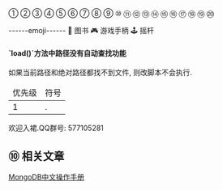 ①
②
③
④
⑤
⑥
⑦
⑧
⑨
⑩
⑪
⑫
⑬
⑭
⑮
⑯
⑰
⑱
⑲
⑳


------emoji------
📖	图书
🎮	游戏手柄
🕹️	摇杆



<div class="bs-callout bs-callout-warning">
    <h4>`load()`方法中路径没有自动查找功能</h4>
	如果当前路径和绝对路径都找不到文件, 则改脚本不会执行.
</div>


<table class="table table-bordered table-responsive text-center">
	<thead>
		<tr class="info">
			<td>优先级</td>
			<td>符号</td>
		</tr>
	</thead>
	<tbody>
	<tr>
		<td>1</td>
		<td>.</td>
	</tr>
	</tbody>
</table>


欢迎入裙.QQ群号: 577105281

⑩ 相关文章
---

[MongoDB中文操作手册](http://dashidan.com/article/mongodb/index.html)